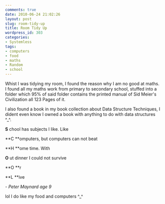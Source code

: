 ```yaml
---
comments: true
date: 2010-06-24 21:02:26
layout: post
slug: room-tidy-up
title: Room Tidy Up
wordpress_id: 303
categories:
- Systemless
tags:
- computers
- food
- maths
- Random
- school
---
```


Whist I was tidying my room, I found the reason why I am no good at maths.  I found all my maths work from primary to secondary school,  stuffed into a folder which 95% of said folder contains the printed manual of Sid Meier's Civilization all 123 Pages of it.

I also found a book in my book collection about Data Structure Techniques, I dident even know I owned a book with anything to do with data structures ^_^.


**S** chool has subjects I like. Like

**C **omputers, but computers can not beat

**H **ome time. With

**O** ut dinner I could not survive

**O **r

**L **ive

_- Peter Maynard age 9_

lol I do like my food and computers ^_^
